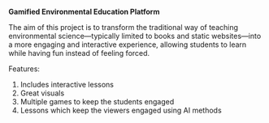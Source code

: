 **Gamified Environmental Education Platform**

The aim of this project is to transform the traditional way of teaching environmental science—typically limited to books and static websites—into a more engaging and interactive experience, allowing students to learn while having fun instead of feeling forced.

Features:
1. Includes interactive lessons
2. Great visuals
3. Multiple games to keep the students engaged
4. Lessons which keep the viewers engaged using AI methods
